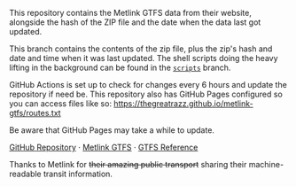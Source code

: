 This repository contains the Metlink GTFS data from their website, alongside the hash of the ZIP file and the date when the data last got updated.

This branch contains the contents of the zip file, plus the zip's hash and date and time when it was last updated. The shell scripts doing the heavy lifting in the background can be found in the [`scripts`](https://github.com/thegreatrazz/metlink-gtfs/tree/scripts) branch.

GitHub Actions is set up to check for changes every 6 hours and update the repository if need be. This repository also has GitHub Pages configured so you can access files like so: https://thegreatrazz.github.io/metlink-gtfs/routes.txt

Be aware that GitHub Pages may take a while to update.

[GitHub Repository](https://github.com/thegreatrazz/metlink-gtfs) &middot; [Metlink GTFS](https://www.metlink.org.nz/customer-services/general-transit-file-specification/) &middot; [GTFS Reference](https://developers.google.com/transit/gtfs/reference)

Thanks to Metlink for ~~their amazing public transport~~ sharing their machine-readable transit information.
